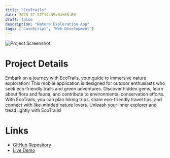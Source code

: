 ```yaml
---
title: "EcoTrails"
date: 2023-12-22T14:39:04+03:00
draft: false
description: "Nature Exploration App"
tags: ["JavaScript", "Web Development"]
---
```

![Project Screenshot](images/screenshot.jpg)

# Project Details

Embark on a journey with EcoTrails, your guide to immersive nature exploration! This mobile application is designed for outdoor enthusiasts who seek eco-friendly trails and green adventures. Discover hidden gems, learn about flora and fauna, and contribute to environmental conservation efforts. With EcoTrails, you can plan hiking trips, share eco-friendly travel tips, and connect with like-minded nature lovers. Unleash your inner explorer and tread lightly with EcoTrails!

# Links

- [GitHub Repository](https://github.com/yourusername/my-new-project)
- [Live Demo](https://www.example.com/my-new-project)
